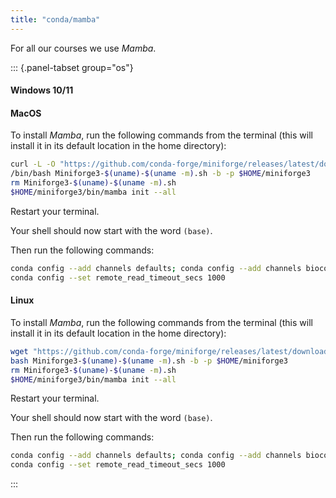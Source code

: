 ```yaml
---
title: "conda/mamba"
---
```


For all our courses we use *Mamba*.

::: {.panel-tabset group="os"}
#### Windows 10/11

#### MacOS

To install _Mamba_, run the following commands from the terminal (this will install it in its default location in the home directory):

```bash
curl -L -O "https://github.com/conda-forge/miniforge/releases/latest/download/Miniforge3-$(uname)-$(uname -m).sh"
/bin/bash Miniforge3-$(uname)-$(uname -m).sh -b -p $HOME/miniforge3
rm Miniforge3-$(uname)-$(uname -m).sh
$HOME/miniforge3/bin/mamba init --all
```

Restart your terminal.

Your shell should now start with the word `(base)`.

Then run the following commands: 

```bash
conda config --add channels defaults; conda config --add channels bioconda; conda config --add channels conda-forge
conda config --set remote_read_timeout_secs 1000
```

#### Linux

To install _Mamba_, run the following commands from the terminal (this will install it in its default location in the home directory): 

```bash
wget "https://github.com/conda-forge/miniforge/releases/latest/download/Miniforge3-$(uname)-$(uname -m).sh"
bash Miniforge3-$(uname)-$(uname -m).sh -b -p $HOME/miniforge3
rm Miniforge3-$(uname)-$(uname -m).sh
$HOME/miniforge3/bin/mamba init --all
```

Restart your terminal.

Your shell should now start with the word `(base)`.

Then run the following commands: 

```bash
conda config --add channels defaults; conda config --add channels bioconda; conda config --add channels conda-forge
conda config --set remote_read_timeout_secs 1000
```
:::